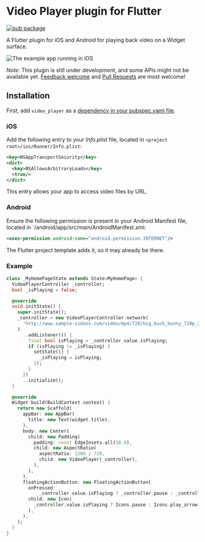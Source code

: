 # Video Player plugin for Flutter

[![pub package](https://img.shields.io/pub/v/video_player.svg)](https://pub.dartlang.org/packages/video_player)

A Flutter plugin for iOS and Android for playing back video on a Widget surface.

![The example app running in iOS](https://github.com/flutter/plugins/blob/master/packages/video_player/doc/demo_ipod.gif?raw=true)

*Note*: This plugin is still under development, and some APIs might not be available yet.
[Feedback welcome](https://github.com/flutter/flutter/issues) and
[Pull Requests](https://github.com/flutter/plugins/pulls) are most welcome!

## Installation

First, add `video_player` as a [dependency in your pubspec.yaml file](https://flutter.io/using-packages/).

### iOS

Add the following entry to your _Info.plist_ file, located in `<project root>/ios/Runner/Info.plist`:

```xml
<key>NSAppTransportSecurity</key>
<dict>
  <key>NSAllowsArbitraryLoads</key>
  <true/>
</dict>
```

This entry allows your app to access video files by URL.

### Android

Ensure the following permission is present in your Android Manifest file, located in `<project root>/android/app/src/main/AndroidManifest.xml:

```xml
<uses-permission android:name="android.permission.INTERNET"/>
```

The Flutter project template adds it, so it may already be there.

### Example

```dart
class _MyHomePageState extends State<MyHomePage> {
  VideoPlayerController _controller;
  bool _isPlaying = false;

  @override
  void initState() {
    super.initState();
    _controller = new VideoPlayerController.network(
      'http://www.sample-videos.com/video/mp4/720/big_buck_bunny_720p_20mb.mp4',
    )
      ..addListener(() {
        final bool isPlaying = _controller.value.isPlaying;
        if (isPlaying != _isPlaying) {
          setState(() {
            _isPlaying = isPlaying;
          });
        }
      })
      ..initialize();
  }

  @override
  Widget build(BuildContext context) {
    return new Scaffold(
      appBar: new AppBar(
        title: new Text(widget.title),
      ),
      body: new Center(
        child: new Padding(
          padding: const EdgeInsets.all(10.0),
          child: new AspectRatio(
            aspectRatio: 1280 / 720,
            child: new VideoPlayer(_controller),
          ),
        ),
      ),
      floatingActionButton: new FloatingActionButton(
        onPressed:
            _controller.value.isPlaying ? _controller.pause : _controller.play,
        child: new Icon(
          _controller.value.isPlaying ? Icons.pause : Icons.play_arrow,
        ),
      ),
    );
  }
}
```
